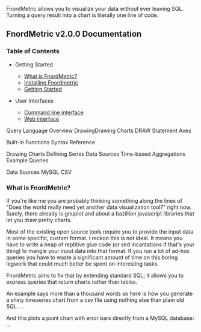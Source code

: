 
FnordMetric allows you to visualize your data without ever leaving SQL. Turning
a query result into a chart is literally one line of code.


FnordMetric v2.0.0 Documentation
--------------------------------

### Table of Contents

+ Getting Started
  + [What is FnordMetric?](#)
  + [Installing Fnordmetric](#)
  + [Getting Started](#)

+ User Interfaces
  + [Command line interface](#)
  + [Web interface](#)

Query Language
  Overview
  DrawingDrawing Charts
    DRAW Statement
    Axes

  Built-in Functions
  Syntax Reference


Drawing Charts
Defining Series
Data Sources
Time-based Aggregations
Example Queries

Data Sources
  MySQL
  CSV


### What is FnordMetric?

If you're like me you are probably thinking something along the lines of "Does
the world really need yet another data visualization tool?" right now. Surely,
there already is gnuplot and about a bazillion javascript libraries that let you
draw pretty charts.

Most of the existing open source tools require you to provide the input data in
some specific, custom format. I reckon this is not ideal. It means you have to
write a heap of reptitive glue code (or sed incantations if that's your thing)
to mangle your input data into that format. If you run a lot of ad-hoc queries
you have to waste a significant amount of time on this boring legwork that could
much better be spent on interesting tasks.

FnordMetric aims to fix that by extending standard SQL; it allows you to express
queries that return charts rather than tables.

An example says more than a thousand words so here is how you generate a shiny
timeseries chart from a csv file using nothing else than plain old SQL.
   ...

And this plots a point chart with error bars directly from a MySQL database:
   ...


